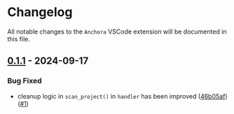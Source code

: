 # Changelog

All notable changes to the `Anchora` VSCode extension will be documented in this file.

## [0.1.1](https://marketplace.visualstudio.com/items?itemName=vremyavnikuda.anchora) - 2024-09-17
### Bug Fixed
- cleanup logic in `scan_project()` in `handler` has been improved ([46b05af](https://github.com/vremyavnikuda/anchora/commit/46b05af9353ace815c528378f6862d74f89b230c)) ([#1](https://github.com/vremyavnikuda/anchora/issues/1))